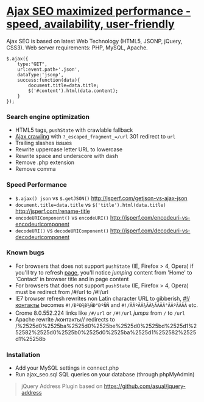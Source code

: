 # [Ajax SEO maximized performance - speed, availability, user-friendly](http://lab.laukstein.com/jsonp-ajax-seo/)
Ajax SEO is based on latest Web Technology (HTML5, JSONP, jQuery, CSS3). Web server requirements: PHP, MySQL, Apache.
    
    $.ajax({
        type:"GET",
        url:event.path+'.json',
        dataType:'jsonp',
        success:function(data){
            document.title=data.title;
            $('#content').html(data.content);
        }
    });
    

### Search engine optimization

 -  HTML5 tags, `pushState` with crawlable fallback
 -  [Ajax crawling](http://code.google.com/web/ajaxcrawling/docs/getting-started.html) with `?_escaped_fragment_=/url` 301 redirect to `url`
 -  Trailing slashes issues
 -  Rewrite uppercase letter URL to lowercase
 -  Rewrite space and underscore with dash
 -  Remove .php extension
 -  Remove comma


### Speed Performance

 -  `$.ajax() json` vs `$.getJSON()` <http://jsperf.com/getjson-vs-ajax-json>
 -  `document.title=data.title` vs `$('title').html(data.title)` <http://jsperf.com/rename-title>
 -  `encodeURIComponent()` vs `encodeURI()` <http://jsperf.com/encodeuri-vs-encodeuricomponent>
 -  `decodeURI()` vs `decodeURIComponent()` <http://jsperf.com/decodeuri-vs-decodeuricomponent>


### Known bugs

 -  For browsers that does not support `pushState` (IE, Firefox > 4, Opera) if you'll try to refresh [page](http://lab.laukstein.com/ajax-seo/#!/contact), you'll notice *jumping* content from 'Home' to 'Contact' in browser title and in page content
 -  For browsers that does not support `pushState` (IE, Firefox > 4, Opera) must be redirect from /#/url to /#!/url
 -  IE7 browser refresh rewrites non Latin character URL to gibberish, [#!/контакты](http://lab.laukstein.com/ajax-seo/#!/контакты) becomes `#!/ÐºÐ¾Ð½ÑÐ°ÐºÑÑ` and `#!/ÃÂºÃÂ¾ÃÂ½ÃÂÃÂ°ÃÂºÃÂÃÂ` etc.
 -  Crome 8.0.552.224 links like `/#/url` or `/#!/url` *jumps* from `/` to `/url`
 -  Apache rewrite /контакты// redirects to /%2525d0%2525ba%2525d0%2525be%2525d0%2525bd%2525d1%252582%2525d0%2525b0%2525d0%2525ba%2525d1%252582%2525d1%25258b


### Installation

 -  Add your MySQL settings in connect.php
 -  Run ajax_seo.sql SQL queries on your database (through phpMyAdmin)


> jQuery Address Plugin based on <https://github.com/asual/jquery-address>